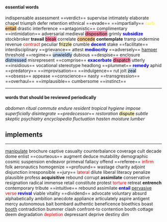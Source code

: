 #### essential words
indispensable assessment ==verdict== supervise intimately elaborate chapel triumph defer retention ethnical ==evade== ==impartially== <mark style="background: transparent; color: yellow">curb</mark> <mark style="background: #FFB86CA6;">entail</mark> drastic interference ==antagonistic== complimentary ==intimidation== adversarial medieval <mark style="background: #FF5582A6;">disposition</mark> grimly <b><mark style="background: transparent; color: blue">subsidize</mark></b> stockbroker **travail** <mark style="background: #FF5582A6;">bleak</mark> correlate <mark style="background: #FFB86CA6;">concede</mark> **contemplate** tramp undermine revenue <mark style="background: transparent; color: red">contract</mark> peculiar <mark style="background: #FFF3A3A6;">frizzle</mark> crumble <b><mark style="background: transparent; color: blue">decent</mark></b> stake ==facilitate== interdisciplinary ==grievance== attest <b><mark style="background: transparent; color: blue">mediocrity</mark></b> ==adversely== <u>hamper</u> threshold ==regime== <mark style="background: #ADCCFFA6;">unwieldly</mark> dubious ==despise== enclosure <mark style="background: #ADCCFFA6;">distressed</mark> misrepresent ==comprise== <b><mark style="background: transparent; color: blue">exacerbate</mark></b> <mark style="background: #FF5582A6;">dispatch</mark> utterly ==insidious== vocational stereotype headlong ==plummet== <b><mark style="background: transparent; color: blue">remedy</mark></b> aphid ==predatory== ==improvisation== ==indulgence== rut jolt <mark style="background: #ADCCFFA6;">zeal</mark> ==obsess== appease ==conscience== nasty ==transgression== ==overhaul== ==implausible== cumbersome ==instinct== 

---
#### words that should be reviewed periodically
*abdomen* *ritual* *commute* *endure* *resident* *tropical* *hygiene* *impose* *superficially* *disintegrate* ==*predecessor*== *restoration* <mark style="background: #FFF3A3A6;">dispute</mark> *subtle* *skeptic* *psychiatry* *encyclopedia* *fluctuation* *hasten* *moisture* *lumber* 

## implements 
--- 
<u>manipulate</u>  brochure captive casualty counterbalance coverage cult decade dome enlist ==courteous== augment deduce mutability demographic cosmic  suspension endeavor primeval  fallacy offend ==referee== <mark style="background: transparent; color: red">infirm</mark> folk aeronautics homogenize ==profound== wastage charity adjoint disjunction irresponsible ==jury== <mark style="background: transparent; color: red">lateral</mark> dilute liberal literacy 
penalize plausible profess **acquisitive** rebound corrupt **assimilate** conservative resignation radical immense retail constitute protest <mark style="background: transparent; color: red">torture</mark> retreat **entrench** contemporary tribute ==intuitive== rebound assimilate <b><mark style="background: transparent; color: blue">entail</mark></b> <u>pervasive</u> <mark style="background: transparent; color: red">verse</mark> <b><mark style="background: transparent; color: blue">revival</mark></b> viable vitality ==dividend== advocate voluntary absurd alphabetically ambition anecdote appliance articulately aspire antigent mercy autonomous bait bombard authentic beneficence bioethics boast <u>booth</u> contradiction bummer clash confront-to contention booth cottage deem degradation <mark style="background: transparent; color: red">depletion</mark> depressant deprive destiny dim 